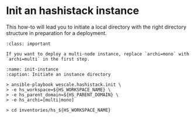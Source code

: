 # Init an hashistack instance

This how-to will lead you to initiate a local directory with the right directory structure
in preparation for a deployment.

```{admonition} Cluster size matters
:class: important

If you want to deploy a multi-node instance, replace `archi=mono` with `archi=multi` in the first step.
```

```{code-block}
:name: init-instance
:caption: Initiate an instance directory

> ansible-playbook wescale.hashistack.init \
> -e hs_workspace=${HS_WORKSPACE_NAME} \
> -e hs_parent_domain=${HS_PARENT_DOMAIN} \
> -e hs_archi=[multi|mono]

> cd inventories/hs_${HS_WORKSPACE_NAME}
```

